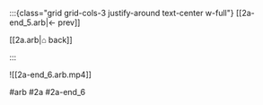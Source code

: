 :::{class="grid grid-cols-3 justify-around text-center w-full"}
[[2a-end_5.arb|← prev]]

[[2a.arb|⌂ back]]

<span/>

:::

![[2a-end_6.arb.mp4]]

#arb #2a #2a-end_6